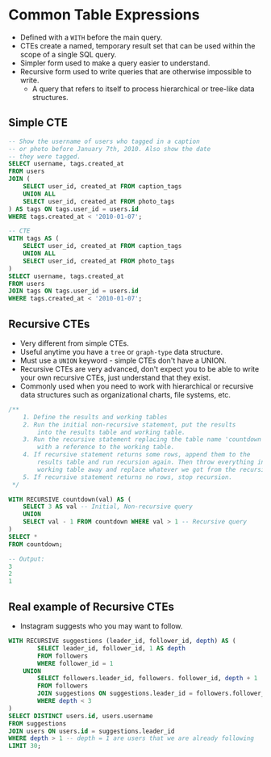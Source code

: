 # Common Table Expressions

- Defined with a `WITH` before the main query.
- CTEs create a named, temporary result set that can be used within the scope of a single SQL query.
- Simpler form used to make a query easier to understand.
- Recursive form used to write queries that are otherwise impossible to write.
    - A query that refers to itself to process hierarchical or tree-like data structures.

## Simple CTE

```sql
-- Show the username of users who tagged in a caption
-- or photo before January 7th, 2010. Also show the date
-- they were tagged.
SELECT username, tags.created_at
FROM users
JOIN (
	SELECT user_id, created_at FROM caption_tags
	UNION ALL
	SELECT user_id, created_at FROM photo_tags
) AS tags ON tags.user_id = users.id
WHERE tags.created_at < '2010-01-07';

-- CTE
WITH tags AS (
	SELECT user_id, created_at FROM caption_tags
	UNION ALL
	SELECT user_id, created_at FROM photo_tags
)
SELECT username, tags.created_at
FROM users
JOIN tags ON tags.user_id = users.id
WHERE tags.created_at < '2010-01-07';
```

## Recursive CTEs

- Very different from simple CTEs.
- Useful anytime you have a `tree` or `graph-type` data structure.
- Must use a `UNION` keyword - simple CTEs don't have a UNION.
- Recursive CTEs are very advanced, don't expect you to be able to write your own recursive CTEs, just understand that they exist.
- Commonly used when you need to work with hierarchical or recursive data structures such as organizational charts, file systems, etc.

```sql
/**
    1. Define the results and working tables
    2. Run the initial non-recursive statement, put the results
        into the results table and working table.
    3. Run the recursive statement replacing the table name 'countdown'
        with a reference to the working table.
    4. If recursive statement returns some rows, append them to the
        results table and run recursion again. Then throw everything in
        working table away and replace whatever we got from the recursive query.
    5. If recursive statement returns no rows, stop recursion.
 */

WITH RECURSIVE countdown(val) AS (
	SELECT 3 AS val -- Initial, Non-recursive query
	UNION
	SELECT val - 1 FROM countdown WHERE val > 1 -- Recursive query
)
SELECT * 
FROM countdown;

-- Output: 
3
2
1
```

## Real example of Recursive CTEs

- Instagram suggests who you may want to follow.

```sql
WITH RECURSIVE suggestions (leader_id, follower_id, depth) AS (
		SELECT leader_id, follower_id, 1 AS depth
		FROM followers
		WHERE follower_id = 1
	UNION
		SELECT followers.leader_id, followers. follower_id, depth + 1
		FROM followers
		JOIN suggestions ON suggestions.leader_id = followers.follower_id
		WHERE depth < 3
)
SELECT DISTINCT users.id, users.username
FROM suggestions
JOIN users ON users.id = suggestions.leader_id
WHERE depth > 1 -- depth = 1 are users that we are already following
LIMIT 30;
```